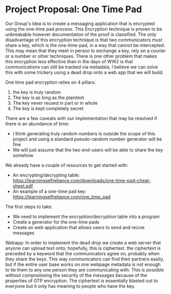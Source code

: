 # Project Proposal: One Time Pad

Our Group's Idea is to create a messaging application that is encrypted using the one-time pad process. This Encryption technique is proven to be unbreakable however documentation of the proof is classified. The only disadvantage of this encryption technique is that two communicators must share a key, which is the one-time-pad, in a way that cannot be intercepted. This may mean that they meet in person to exchange a key, rely on a courier or a number or other techniques. There is one other problem that makes this encryption less effective than in the days of WW2 is that communications can still be tracked via metadata, I believe we can solve this with some trickery using a dead drop onto a web app that we will build.

One time pad encryption relies on 4 pillars:
1. the key is truly random
2. The key is as long as the plaintext
3. The key never reused in part or in whole
4. The key is kept completely secret

There are a few caveats with our implementation that may be resolved if there is an abundance of time:
* I think generating truly random numbers is outside the scope of this project and using a standard pseudo-random number generator will be fine
* We will just assume that the two end-users will be able to share the key somehow

We already have a couple of resources to get started with:
* An encrypting/decrypting table: https://learningselfreliance.com/downloads/one-time-pad-cheat-sheet.pdf
* An example of a one-time pad key: https://learningselfreliance.com/one_time_pad

The first steps to take:
* We need to implement the encryption/decryption table into a program
* Create a generator for the one-time pads 
* Create an web application that allows users to send and recive messages

Webapp:
In order to implement the dead drop we create a web server that anyone can upload text onto, hopefully, this is ciphertext. the ciphertext is preceded by a keyword that the communicators agree on, probably when they share the keys. This way communicators can find their partners easily, but if the entire user base works on one webpage metadata is not enough to tie them to any one person they are communicating with. This is possible without compromising the security of the messages because of the properties of OTP encryption. The ciphertext is essentially blasted out to everyone but it only has meaning to people who have the key.
